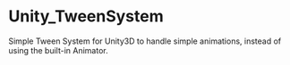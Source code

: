 # Unity_TweenSystem
Simple Tween System for Unity3D to handle simple animations, instead of using the built-in Animator.

